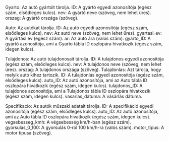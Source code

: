 Gyarto: Az autó gyártóit tárolja.
  ID: A gyártó egyedi azonosítója (egész szám, elsődleges kulcs).
  nev: A gyártó neve (szöveg, nem lehet üres).
  orszag: A gyártó országa (szöveg).
  
Auto: Az autókat tárolja.
  ID: Az autó egyedi azonosítója (egész szám, elsődleges kulcs).
  nev: Az autó neve (szöveg, nem lehet üres).
  gyartasi_ev: A gyártási év (egész szám).
  ar: Az autó ára (valós szám).
  gyarto_ID: A gyártó azonosítója, ami a Gyarto tábla ID oszlopára hivatkozik (egész szám, idegen kulcs).

Tulajdonos: Az autó tulajdonosait tárolja.
ID: A tulajdonos egyedi azonosítója (egész szám, elsődleges kulcs).
nev: A tulajdonos neve (szöveg, nem lehet üres).
orszag: A tulajdonos országa (szöveg).
Tulajdonlas: Azt tárolja, hogy melyik autó kihez tartozik.
ID: A tulajdonlás egyedi azonosítója (egész szám, elsődleges kulcs).
auto_ID: Az autó azonosítója, ami az Auto tábla ID oszlopára hivatkozik (egész szám, idegen kulcs).
tulajdonos_ID: A tulajdonos azonosítója, ami a Tulajdonos tábla ID oszlopára hivatkozik (egész szám, idegen kulcs).
vasarlas_datuma: A vásárlás dátuma.

Specifikacio: Az autók műszaki adatait tárolja.
ID: A specifikáció egyedi azonosítója (egész szám, elsődleges kulcs).
auto_ID: Az autó azonosítója, ami az Auto tábla ID oszlopára hivatkozik (egész szám, idegen kulcs).
vegsebesseg_kmh: A végsebesség km/h-ban (egész szám).
gyorsulas_0_100: A gyorsulás 0-ról 100 km/h-ra (valós szám).
motor_tipus: A motor típusa (szöveg).
